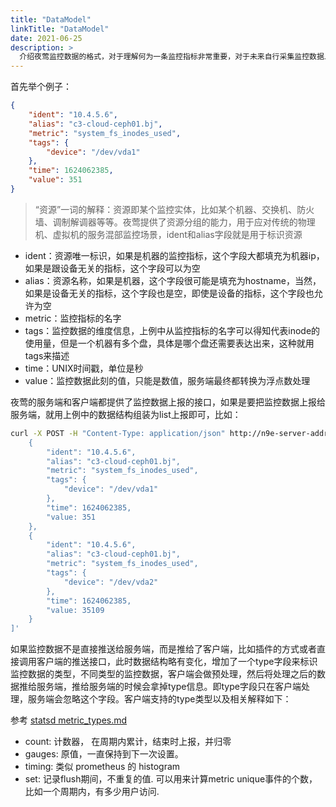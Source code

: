 ```yaml
---
title: "DataModel"
linkTitle: "DataModel"
date: 2021-06-25
description: >
  介绍夜莺监控数据的格式，对于理解何为一条监控指标非常重要，对于未来自行采集监控数据上报给夜莺非常重要，对于理解告警策略的过滤规则非常重要！
---
```


首先举个例子：

```json
{
    "ident": "10.4.5.6",
    "alias": "c3-cloud-ceph01.bj",
    "metric": "system_fs_inodes_used",
    "tags": {
        "device": "/dev/vda1"
    },
    "time": 1624062385,
    "value": 351
}
```

> “资源”一词的解释：资源即某个监控实体，比如某个机器、交换机、防火墙、调制解调器等等。夜莺提供了资源分组的能力，用于应对传统的物理机、虚拟机的服务混部监控场景，ident和alias字段就是用于标识资源

- ident：资源唯一标识，如果是机器的监控指标，这个字段大都填充为机器ip，如果是跟设备无关的指标，这个字段可以为空
- alias：资源名称，如果是机器，这个字段很可能是填充为hostname，当然，如果是设备无关的指标，这个字段也是空，即使是设备的指标，这个字段也允许为空
- metric：监控指标的名字
- tags：监控数据的维度信息，上例中从监控指标的名字可以得知代表inode的使用量，但是一个机器有多个盘，具体是哪个盘还需要表达出来，这种就用tags来描述
- time：UNIX时间戳，单位是秒
- value：监控数据此刻的值，只能是数值，服务端最终都转换为浮点数处理

夜莺的服务端和客户端都提供了监控数据上报的接口，如果是要把监控数据上报给服务端，就用上例中的数据结构组装为list上报即可，比如：

```bash
curl -X POST -H "Content-Type: application/json" http://n9e-server-address/v1/n9e/push -d '[
    {
        "ident": "10.4.5.6",
        "alias": "c3-cloud-ceph01.bj",
        "metric": "system_fs_inodes_used",
        "tags": {
            "device": "/dev/vda1"
        },
        "time": 1624062385,
        "value: 351
    },
    {
        "ident": "10.4.5.6",
        "alias": "c3-cloud-ceph01.bj",
        "metric": "system_fs_inodes_used",
        "tags": {
            "device": "/dev/vda2"
        },
        "time": 1624062385,
        "value: 35109
    }
]'
```

如果监控数据不是直接推送给服务端，而是推给了客户端，比如插件的方式或者直接调用客户端的推送接口，此时数据结构略有变化，增加了一个type字段来标识监控数据的类型，不同类型的监控数据，客户端会做预处理，然后将处理之后的数据推给服务端，推给服务端的时候会拿掉type信息。即type字段只在客户端处理，服务端会忽略这个字段。客户端支持的type类型以及相关解释如下：

参考 [statsd metric_types.md](https://github.com/statsd/statsd/blob/master/docs/metric_types.md#timing)

- count: 计数器， 在周期内累计，结束时上报，并归零
- gauges: 原值，一直保持到下一次设置。
- timing: 类似 prometheus 的 histogram
- set: 记录flush期间，不重复的值. 可以用来计算metric unique事件的个数，比如一个周期内，有多少用户访问.
